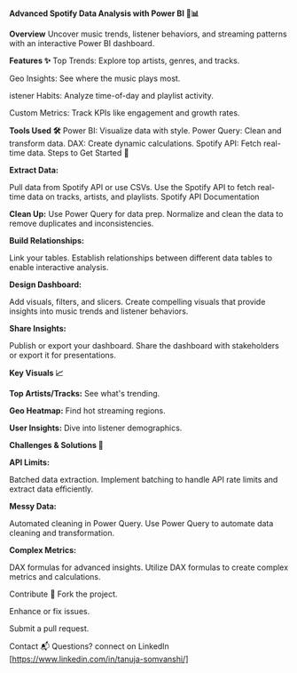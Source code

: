 **Advanced Spotify Data Analysis with Power BI 🎵📊**


**Overview**
Uncover music trends, listener behaviors, and streaming patterns with an interactive Power BI dashboard.




**Features ✨**
Top Trends: Explore top artists, genres, and tracks. 

Geo Insights: See where the music plays most.

istener Habits: Analyze time-of-day and playlist activity.

Custom Metrics: Track KPIs like engagement and growth rates.




**Tools Used 🛠️**
Power BI: Visualize data with style.
Power Query: Clean and transform data.
DAX: Create dynamic calculations.
Spotify API: Fetch real-time data.
Steps to Get Started 🚀




**Extract Data:**

Pull data from Spotify API or use CSVs.
Use the Spotify API to fetch real-time data on tracks, artists, and playlists.
Spotify API Documentation



**Clean Up:**
Use Power Query for data prep.
Normalize and clean the data to remove duplicates and inconsistencies.



**Build Relationships:**



Link your tables.
Establish relationships between different data tables to enable interactive analysis.



**Design Dashboard:**

Add visuals, filters, and slicers.
Create compelling visuals that provide insights into music trends and listener behaviors.



**Share Insights:**

Publish or export your dashboard.
Share the dashboard with stakeholders or export it for presentations.



**Key Visuals 📈**

**Top Artists/Tracks:** See what's trending.

**Geo Heatmap:** Find hot streaming regions.

**User Insights:** Dive into listener demographics.



**Challenges & Solutions 🧩**

**API Limits:**

Batched data extraction.
Implement batching to handle API rate limits and extract data efficiently.

**Messy Data:**

Automated cleaning in Power Query.
Use Power Query to automate data cleaning and transformation.

**Complex Metrics:**

DAX formulas for advanced insights.
Utilize DAX formulas to create complex metrics and calculations.

Contribute 🤝 Fork the project.

Enhance or fix issues.

Submit a pull request.

Contact 📬
Questions? connect on LinkedIn [https://www.linkedin.com/in/tanuja-somvanshi/]
